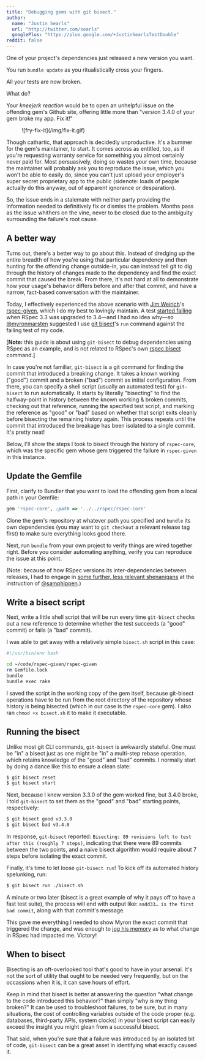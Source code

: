 ```yaml
---
title: "Debugging gems with git bisect."
author:
  name: "Justin Searls"
  url: "http://twitter.com/searls"
  googlePlus: "https://plus.google.com/+JustinSearlsTestDouble"
reddit: false
---
```


One of your project's dependencies just released a new version you want.

You run `bundle update` as you ritualistically cross your fingers.

All your tests are now broken.

What do?

Your _kneejerk reaction_ would be to open an unhelpful issue on the offending
gem's Github site, offering little more than "version 3.4.0 of your gem broke
my app. Fix it!"

<figure>
  ![fry-fix-it](/img/fix-it.gif)
</figure>

Though cathartic, that approach is decidedly unproductive. It's a bummer for the
gem's maintainer, to start. It comes across as entitled, too, as if you're requesting
warranty service for something you almost certainly never paid for. Most
persuasively, doing so wastes your own time, because the maintainer will
probably ask you to reproduce the issue, which you won't be able to easily do,
since you can't just upload your employer's super secret proprietary app to the
public (sidenote: loads of people actually do this anyway, out of apparent
ignorance or desparation).

So, the issue ends in a stalemate with neither party providing the information
needed to definitively fix or dismiss the problem. Months pass as the issue
whithers on the vine, never to be closed due to the ambiguity surrounding
the failure's root cause.

## A better way

Turns out, there's a better way to go about this. Instead of dredging up the
entire breadth of how you're using that particular dependency and then hunting
for the offending change outside-in, you can instead tell git to dig through the
history of changes made to the dependency and find the exact commit that caused
the break. From there, it's not hard at all to demonstrate how your usage's
behavior differs before and after that commit, and have a narrow, fact-based
conversation with the maintainer.

Today, I effectively experienced the above scenario with [Jim
Weirich](https://en.wikipedia.org/wiki/Jim_Weirich)'s
[rspec-given](https://github.com/rspec-given/rspec-given),
which I do my best to lovingly maintain. A test [started
failing](https://github.com/rspec-given/rspec-given/issues/18) when RSpec 3.3 was
upgraded to 3.4—and I had no idea why—so
[@myronmarsten](https://github.com/myronmarston) suggested I use [git
bisect](https://git-scm.com/docs/git-bisect)'s `run` command against the failing
test of my code.

[**Note:** this guide is about using `git-bisect` to debug dependencies using
RSpec as an example, and is not related to RSpec's own [rspec
bisect](https://relishapp.com/rspec/rspec-core/v/3-4/docs/command-line/bisect)
command.]

In case you're not familiar, `git-bisect` is a git command for finding the commit
that introduced a breaking change. It takes a known working ("good") commit and a
broken ("bad") commit as initial configuration. From there, you can specify a
shell script (usually an automated test) for `git-bisect` to run automatically.
It starts by literally "bisecting" to find the halfway-point in history between
the known working & broken commits, checking out that reference, running the
specified test script, and marking the reference as "good" or "bad" based on
whether that script exits cleanly before bisecting the remaining history again.
This process repeats until the commit that introduced the breakage has been
isolated to a single commit. It's pretty neat!

Below, I'll show the steps I took to bisect through the history of `rspec-core`,
which was the specific gem whose gem triggered the failure in `rspec-given` in
this instance.

## Update the Gemfile

First, clarify to Bundler that you want to load the offending gem from a local
path in your Gemfile:

``` ruby
gem 'rspec-core', :path => '../../rspec/rspec-core'
```

Clone the gem's repository at whatever path you specified and `bundle` its own
dependencies (you may want to `git checkout` a relevant release tag first) to
make sure everything looks good there.

Next, run `bundle` from your own project to verify things are wired together
right. Before you consider automating anything, verify you can reproduce the
issue at this point.

(Note: because of how RSpec versions its inter-dependencies between releases, I
had to engage in [some further, less relevant
shenanigans](https://github.com/rspec-given/rspec-given/issues/18#issuecomment-170971332)
at the instruction of [@samphippen](https://github.com/samphippen).)

## Write a bisect script

Next, write a little shell script that will be run every time `git-bisect` checks
out a new reference to determine whether the test succeeds (a "good" commit) or
fails (a "bad" commit).

I was able to get away with a relatively simple `bisect.sh` script in this case:

``` bash
#!/usr/bin/env bash

cd ~/code/rspec-given/rspec-given
rm Gemfile.lock
bundle
bundle exec rake
```

I saved the script in the working copy of the gem itself, because git-bisect
operations have to be run from the root directory of the repository whose history
is being bisected (which in our case is the `rspec-core` gem). I also ran
`chmod +x bisect.sh` it to make it executable.

## Running the bisect

Unlike most git CLI commands, `git-bisect` is awkwardly stateful. One must be
"in" a bisect just as one might be "in" a multi-step rebase operation, which
retains knowledge of the "good" and "bad" commits. I normally start by doing a
dance like this to ensure a clean slate:

``` bash
$ git bisect reset
$ git bisect start
```

Next, because I knew version 3.3.0 of the gem worked fine, but 3.4.0 broke, I
told `git-bisect` to set them as the "good" and "bad" starting points,
respectively:

``` bash
$ git bisect good v3.3.0
$ git bisect bad v3.4.0
```

In response, `git-bisect` reported: `Bisecting: 89 revisions left to test after
this (roughly 7 steps)`, indicating that there were 89 commits between the two
points, and a naive bisect algorithm would require about 7 steps before isolating
the exact commit.

Finally, it's time to let loose `git-bisect run`! To kick off its automated
history spelunking, run:

``` bash
$ git bisect run ./bisect.sh
```

A minute or two later (bisect is a great example of why it pays off to have a
fast test suite), the process will end with output like: `aadd33… is the first
bad commit`, along with that commit's message.

This gave me everything I needed to show Myron the exact commit that triggered
the change, and was enough to [jog his
memory](https://github.com/rspec-given/rspec-given/issues/18#issuecomment-171022814)
as to what change in RSpec had impacted me. Victory!

## When to bisect

Bisecting is an oft-overlooked tool that's good to have in your arsenal. It's not
the sort of utility that ought to be needed very frequently, but on the
occassions when it is, it can save hours of effort.

Keep in mind that bisect is better at answering the question "what change to the
code introduced this behavior?" than simply "why is my thing broken?" It can be
used to troubleshoot failures, to be sure, but in many situations, the cost of
controlling variables outside of the code proper (e.g. databases, third-party
APIs, system clocks) in your bisect script can easily exceed the insight you
might glean from a successful bisect.

That said, when you're sure that a failure was introduced by an isolated bit of
code, `git-bisect` can be a great asset in identifying what exactly caused it.






